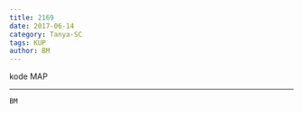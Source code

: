 ```yaml
---
title: 2169
date: 2017-06-14
category: Tanya-SC
tags: KUP
author: BM
---
```


kode MAP

---



`BM`
